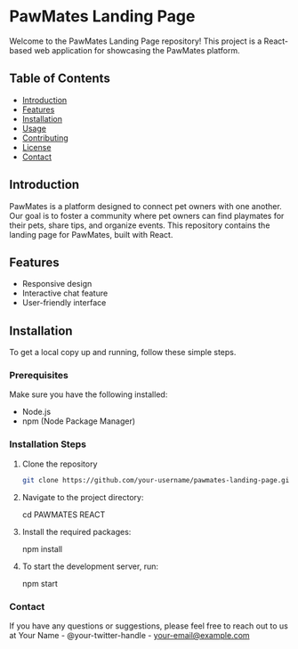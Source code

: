 # PawMates Landing Page

Welcome to the PawMates Landing Page repository! This project is a React-based web application for showcasing the PawMates platform.

## Table of Contents

- [Introduction](#introduction)
- [Features](#features)
- [Installation](#installation)
- [Usage](#usage)
- [Contributing](#contributing)
- [License](#license)
- [Contact](#contact)

## Introduction

PawMates is a platform designed to connect pet owners with one another. Our goal is to foster a community where pet owners can find playmates for their pets, share tips, and organize events. This repository contains the landing page for PawMates, built with React.

## Features

- Responsive design
- Interactive chat feature
- User-friendly interface

## Installation

To get a local copy up and running, follow these simple steps.

### Prerequisites

Make sure you have the following installed:

- Node.js
- npm (Node Package Manager)

### Installation Steps

1. Clone the repository
   ```sh
   git clone https://github.com/your-username/pawmates-landing-page.git

2. Navigate to the project directory:

    cd PAWMATES REACT 

3. Install the required packages:

    npm install

4. To start the development server, run:

    npm start

### Contact
If you have any questions or suggestions, please feel free to reach out to us at
Your Name - @your-twitter-handle - your-email@example.com